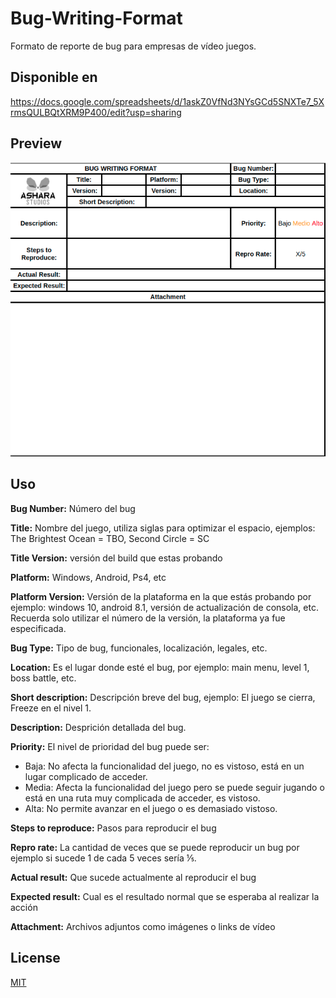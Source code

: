 # Bug-Writing-Format

Formato de reporte de bug para empresas de vídeo juegos.
## Disponible en

https://docs.google.com/spreadsheets/d/1askZ0VfNd3NYsGCd5SNXTe7_5XrmsQULBQtXRM9P400/edit?usp=sharing
## Preview
![BWF](/ScreenshotBWF.png)

## Uso

**Bug Number:** Número del bug

**Title:** Nombre del juego, utiliza siglas para optimizar el espacio, ejemplos: The Brightest Ocean = TBO, Second Circle = SC

**Title Version:** versión del build que estas probando

**Platform:** Windows, Android, Ps4, etc

**Platform Version:** Versión de la plataforma en la que estás probando por ejemplo: windows 10, android 8.1, versión de actualización de consola, etc. Recuerda solo utilizar el número de la versión, la plataforma ya fue especificada.

**Bug Type:** Tipo de bug, funcionales, localización, legales, etc.

**Location:** Es el lugar donde esté el bug, por ejemplo: main menu, level 1, boss battle, etc.

**Short description:** Descripción breve del bug, ejemplo: El juego se cierra, Freeze en el nivel 1.

**Description:** Desprición detallada del bug.

**Priority:** El nivel de prioridad del bug puede ser:

* Baja: No afecta la funcionalidad del juego, no es vistoso, está en un lugar complicado de acceder.
* Media: Afecta la funcionalidad del juego pero se puede seguir jugando o está en una ruta muy complicada de acceder, es vistoso.
* Alta: No permite avanzar en el juego o es demasiado vistoso.

**Steps to reproduce:** Pasos para reproducir el bug

**Repro rate:** La cantidad de veces que se puede reproducir un bug por ejemplo si sucede 1 de cada 5 veces sería ⅕.

**Actual result:** Que sucede actualmente al reproducir el bug

**Expected result:** Cual es el resultado normal que se esperaba al realizar la acción

**Attachment:** Archivos adjuntos como imágenes o links de vídeo 

## License
[MIT](https://choosealicense.com/licenses/mit/)